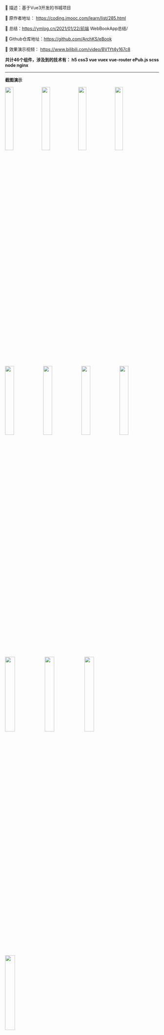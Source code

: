 🎈 描述：基于Vue3开发的书城项目

🎈 原作者地址： https://coding.imooc.com/learn/list/285.html

🎈 总结：https://ymlog.cn/2021/01/22/前端 WebBookApp总结/

🎈 Github仓库地址：https://github.com/ArchKS/eBook

🎈 效果演示视频： https://www.bilibili.com/video/BV1Yt4y167c8

**共计46个组件，涉及到的技术有： h5 css3 vue vuex vue-router ePub.js scss node nginx**

---

**截图演示**
<p float="left">
<img src="./static/showimg/1.png" width="23%" />
<img src="./static/showimg/2.png" width="23%" />
<img src="./static/showimg/3.png" width="23%" />
<img src="./static/showimg/4.png" width="23%" />
</p>

<p float="left">
<img src="./static/showimg/5.png" width="24%" />
<img src="./static/showimg/6.png" width="24%" />
<img src="./static/showimg/7.png" width="24%" />
<img src="./static/showimg/8.png" width="24%" />
<p>

<p float="left">
<img src="./static/showimg/9.png"  width="25%" />
<img src="./static/showimg/10.png" width="25%" />
<img src="./static/showimg/11.png" width="25%" />
<img src="./static/showimg/12.png" width="25%" />
</p>


<p float="left">
<img src="./static/showimg/13.png"  width="25%" />
<img src="./static/showimg/14.png" width="25%" />
<img src="./static/showimg/15.png" width="25%" />
<img src="./static/showimg/16.png" width="25%" />
</p>

Usage:

```
yarn
yarn s
```


## 开发日志

2020/12/13


- 准备工作
    - 字体图标
    - 项目依赖包epubjs
    - Web字体
    - Viewport配置
    - rem配置
    - global.scss和reset.scss 
    - 静态资源服务器


第四章

- 阅读器开发 [解析渲染]->[翻页]->[字号+字体]->[主题]->[进度]->[目录]->[搜索]->[书签]->[页眉页脚]->[分页]
- 阅读器解析和渲染
    - 采用Vue-Router动态路由 将链接解析为书名
    - 采用HTTP获取书籍资源
    - 采用Epubjs渲染并展示到页面上
    - [ VueX剥离数据，Minix精简代码，mapGetter简化VueX，Epubjs解析基本用法 ] 

- 阅读器翻页功能的实现
    - 编写Title和Menu组件，添加图标
    - 左滑下一页，右滑上一页，点击显示菜单
    
- 字号和字体设置
	- 创建字号设置组件，创建相关值用于控制字号设置组件的显示和隐藏
	- 在utils下创建book.js对象，将字体大小全部存入对象中
	- settingVisible = 0 显示字号设置面板
	- 编写html的template模板 
		- 字号设置： preview + select(line + point-wrapper>point>small-point + line) + preview
	- (defaultFontSize,set_defaultfontsize)在数据层面更改字体大小，控制字体间隔的切换
	- 将book对象写入vuex，便于在EbookFontSize.vue中修改字号后进行渲染
	- 字体设置功能 set-font-family
		- 定义默认字体
		- 编写布局（字体和图标）
		- 格式化插件瞎几把改代码，把fontSize改成了fontsize，害的bug调了好久
		- EbookFontSettingUp组件无法被加载，组件写到computed里了
		- 点击Default弹出字体选择
		- 字体选择Title和ItemList 的HTML、CSS编写
		- 点击ItemList，选中部分变蓝，电子书默认字体被修改，完成到EPUBrendition.theme渲染字体
		！ 可以选中和更改默认字体，但EPUBJS无法进行渲染

2020/12/23

-  解决字体无法渲染问题
-  创建布局的scss变量
-  封装环境变量.env
-  缓存字体字号设置
-  中英文国际化设置（i18n不支持Vue3 ）
-  主题设置（默认，雅致，护眼，夜晚）， 通过在head后添加link标签的方式设置全局主题



2020/12/27

- 进度条功能[获取用户阅读时间、定位当前阅读进度、获取用户阅读章节并显示章节名、点击左右两侧图标可以快速切换到上一章或者下一章]
- 拖动进度条改变渲染页面




2020/12/29
  	- 上一章、下一章 功能实现 ， 上下章切换的时候可以改变进度条进度 
  	- 保存阅读进度 => 用户翻页、拖动进度条、切换章节后，都需要保存阅读进度
  	- 解决加载进度条progress为null的问题 => 分页未完成，需要在分页完成后刷新位置
  	- 完成阅读时间
  	- 问题： 切换章节后，再次加载章节不保存 （解决：通过在vuex中，设置section后将section写入localStorage，读取vuex 的section时，优先从localStorage中读取）

> 进度条完成内容
拖动进度条改变渲染内容，点击左右箭头切换上下章节，显示当前阅读的章节，显示当前阅读的时间。

> 细节
上下切换章节后，进度条位置和章节显示内容需要跟着改变；
拖动进度条后，章节需要跟着切换；
用户翻页时，进度条和章节需要跟着改变；
当前阅读进度、当前章节进度、当前阅读时间都需要保存到localStorage中，避免下次阅读的时候进度不丢失。



2020/12/30
	- 目录 
	- 点击菜单栏呼出目录，切换主题后，目录样式也会随之变化，初次加载时会展示一个加载动画，目录上方是全文搜索框，中间是图书的基本信息，右侧包含了阅读进度和已读时间，下方是目录信息，二级目录会自动缩进，当前所在位置对应的目录会高亮显示，目录下方右书签目录切换功能
	- 包含Tab的蒙版组件，目录组件，书签组件，加载动画组件
	- 完成点击菜单呼出目录
	- 完成目录基本布局
	- 完成搜索框布局
	- 完成动态组件目录和书签的切换
	- v-show初次渲染所有，但metadata还未获取，改为v-if
	- 完成书籍元信息的展示，包括书籍封面，标题、作者、进度、时间
	- 实现滚动条组件
	- 实现获取滚动条高度，并目录渲染
	- 问题： 目录切换后，section不改变
	- 问题： 章节名称和进度信息中不一致，因为epub book.navigation 只提供1级目录名



控制字体显示行数和省略号

```css
display: -webkit-box;
-webkit-box-orient: vertical;
-webkit-line-clamp: 3;
white-space: normal;
overflow: hidden;
text-overflow: ellipsis;
word-break:  keep-all;
```



2020/12/31

- 编写搜索功能，实现全文搜索
- 没有用其原来的动画，那个动画太难了，写了个简易版的动画
- 重写手势操作，让它能支持书签下拉，放弃initGuest的写法
- 蒙版支持点击和滑动事件
- 拖拽下拉阅读组件



2020/1/1
- 完成书签下拉效果
- 完成书签的添加和删除，但刷新后会丢失数据，没有写入到localStorage
- [BUG] 删除书签，如果添加书签后往后滑动几页，再回到当前页面时删除书签会失效
- 实现书签组件内容
- 设置ebook上下自适应，用来呈现页眉页脚
- 添加组件EbookHeader用来显示页眉
- 添加组件EbookFooter显示页脚
- 下拉书签的鼠标适配
- 点击鼠标事件优化
- 阅读器分页算法 这里不再实现，用百分比代替



> 阅读器开发完成 总结： 首先我们建立了阅读器的框架页面index.vue，通过动态路由， 动态的向EbookReader中传入电子书的路径，在EbookReader中，我们实现了Ebook的解析和渲染，通过VueCli3.0的环境变量，我们可以很方便的引入环境变量，通过手势操作，实现了电子书的翻页。 之后，我们开发了阅读器的标题和菜单组件，用mixin对公共方法进行抽离，用localStorage缓存阅读器的配置，采用i18n实现国际化语言，之后实现了主题设置，主题设置分为两部分，电子书的主题(theme.register和select切换主题)和App的界面主题，这个是通过动态切换CSS实现的，之后是阅读进度，这里我们采用HTML5的Range控件实现滑动条，通过Epubjs的locations.cfiFromPercentage实现阅读器定位，以及下一章、获取当前阅读时间等统计功能。

> 紧接着我们实现了阅读器的目录，在目录中，我们掌握了如何解析阅读器的内容，获取阅读器的图片、标题、作者等信息，之后我们获取的目录的内容，我们封装了一个flatten方法，将树状结果扁平化，在目录中我们实现了搜索功能，搜索文字高亮显示，跳转到搜索位置以及全文中搜索关键字高亮展示

> 在目录功能失陷后，我们加入了书签功能，书签主要是通过touchMove和touchEnd实现了复杂的手势交互，通过改变top值实现了界面的下拉效果，通过动态加载transition实现了界面的回弹动画，通过css绘制了一个书签，设置了不同的状态表示手势操作的不同阶段，这里比较重点的是如何获取当前所在页的文本内容。



2020/1/2 第七章 书城首页、搜索页、列表详情页开发
- [*标题+搜索] -> [随机推荐] -> [猜你喜欢] -> [热门推荐] -> [精选] -> [分类推荐] -> [全部分类] -> [分类列表] -> 详情页
- 完成书城和书城首页的路由搭建
- 完成标题和搜索的布局 标题左侧是返回图标、中间是书城、右侧是推荐按钮

> 向下滑动屏幕时的交互细节：
1、标题和推荐图标的向下渐隐
2、搜索框向下移动到标题位置
3、搜索框逐渐变窄以适应屏幕
4、返回按钮向下居中
5、标题下方显示阴影
	- 实现滚动条组件，便于home复用
	- 实现下拉搜索框和标题的交互效果
> 热门搜索的交互要素
1、点击搜索框，热门搜索渐隐显示
2、点击返回，热门搜索渐隐消失
3、热门搜索滑动页面的时候会出现阴影，回到顶部阴影消失
4、进入热门搜索页面时，滑动位置会清除，返回时首页位置不会清除

- 实现热门搜索组件 hotSearch.vue hotSearchList.vue 是作者提供的，searchBar.vue 是自己写的

> 推荐动画
1、 卡片翻转动画
2、登场动画
3、烟花动画
4、推荐动画

- 没有用作者的卡片翻转动画，用的是简单的动画

2020/1/3
- 完成推荐图书
- 安装mockjs axios， 创建APi目录，用来做网络请求
- 编写mock目录和indexjs初始化 引入mock
- 编写api目录，在indexjs统一写请求地址
- 
- [ 首页title ] [ 猜你喜欢 ] [ 热门推荐 ] [ 精选 ] [ 社会科学 ] [ 经济学... ] [ 分类 ] 
- 完成title-view标题栏
- 完成猜你喜欢



2020/1/5
- 完成热门推荐
- 完成分类图书



2020/1/6

 	- 完成精选
 	- 完成分类集合



 2020/1/11
 	- 完成图书详情页
 	- BUG： 社会科学/.../细分科目没有categoryText，不能实现跳转到详情页
 	- BUG： 详情页点击阅读，加载电子书阅读器时，会导致无法渲染，刷新后即可渲染 [ 猜测时Mockjs的问题 ]



2020/1/13
- [ 书架列表 ]
- 配置store/storeHome的返回，使之能够返回到书架页面
- 创建书架的标题组件 包括'清除缓存' '书架' '选择书籍' '编辑'
- 点击编辑按钮，文本显示为取消



2020/1/14
	- 完成书架搜索框组件
	- 定义动态组件，用来显示三种不同类型的item - 图书item/分类item/添加item
		- 遇到问题： Vue received a Component which was made a reactive object. This can lead to unnecessary performance overhead, and should be avoided by marking the component with `markRaw` or using `shallowRef` instead of `ref` ； 改造响应式组件
	- 完成item关于booklist的分类

2020/1/15
- 完成shelfItemBook.vue的布局
- 完成item的三种样式
- 书架书籍的添加功能：
	- mixin中写添加的公共方法，将书本的信息添加入vuex和Storage
- 完成书籍的添加功能
- 完成书架页面到Home页面以及电子阅读器页面的跳转
- 实现普通书籍的添加、删除、跳转
- 实现Edit编辑按钮选中图书的效果




[书架的Footer - 私密阅读、开启离线、移动到...、移出书架]
[实现 拖拽 添加分类]

2020/1/17
- 完成开发书架的离线缓存步骤
	- 下载电子书为blob格式
	- 将电子书存储到indexDB中
	- 从indexDB中获取电子书并渲染 // 由于mockjs存在，书籍并未渲染成功，留到线上发布的时候解决
- 安装localforage
- 事件完成后的打勾动画

- 书架分类页面开发[|]
	- H5 拖拽事件 / 移动端不支持 drag
	- 在source端： 
		- 拖拽时，记录拖拽的书籍在shelfList中的下标dragSourceIndex，设置drag字段为true
	- 在target端
		- 接收dragSourceIndex和找到target对应的Item / dragTargetIndex
			- 如果item是个category，则在category的itemList中添加shelfList中的书籍，并将shelfList中的书籍删除
			- 如果item是个book，则创建一个新的category，命名为"新建分组"，将这两本书都加入到新建分组，并在shelfList中删除

	- Error; 拖拽分组后，分组itemList为空 	-—————— shelfItem.vue ： 111~122行

```js
// 创建新的category
let newCategory = {
	title: "新建分组",
	itemList: [sourceBook,targetBook],
	id: targetBook.id,
	selected: false,
	type: 2,
};

this.shelfList[this.dragTargetIndex] = newCategory;
this.removeFromBookShelf(sourceBook.bookId);
console.log(this.shelfList); 此时 this.shelfList[this.dragTargetIndex].itemList为空 
```


  	 - 没找到VueX数据消失的解决办法，但全部存入到localStorage中了

2020/1/18
- 编写分类组件，进入分类内部
- 修改分组名： 
	- title设置为div和input，点击div则将div改为input，点击input外面的背景，则将input改为div并且将titile写入到vuex和localStorage
- 完成分组名修改
- 完成分组到书架的拖拽事件
- 完成toast弹出组件
- 修改环境变量, .env.production & .env.development

- 解决BUG： addCss无法渲染
- 解决BUG： 书架布局空隙太大 / align-content: flex-start;
- 解决BUG： 分类详情页间隔太小
- 解决BUG： ebook目录scroll滚动导致 添加书签 行为，其原因是scroll2中修改了offsetY的值
- 解决BUG： 解决MockJS导致的EPUB无法渲染问题，采用线上接口
- 解决BUG： Cannot read property 'cache' of undefined
- 解决BUG： 处理CategoryTItle无法居中的问题
- 解决BUG： 通过nginx处理前端跨域问题



2020/1/19

- 线上发布，测试调试
- 切换路由模式为createWebHistory
- 精简SCSS代码
- 解决BUG：书城首页标题和搜索框动画显示BUG


​	

 2020/1/20
- Fix BUG: 阅读器组件 底部菜单栏 进度条布局错乱
- Fix BUG: 阅读器组件 底部菜单栏 字号设置布局错乱
- 写总结